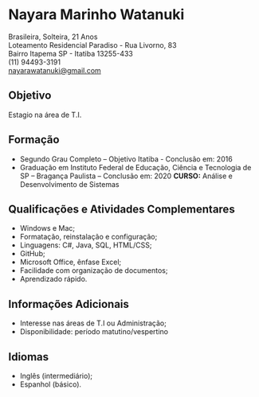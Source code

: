 # Nayara Marinho Watanuki

Brasileira, Solteira, 21 Anos  
Loteamento Residencial Paradiso - Rua Livorno, 83  
Bairro Itapema SP - Itatiba 13255-433  
(11) 94493-3191  
nayarawatanuki@gmail.com  

## Objetivo
Estagio na área de T.I.

## Formação
- Segundo Grau Completo – Objetivo Itatiba - Conclusão em: 2016
- Graduação em Instituto Federal de Educação, Ciência e Tecnologia de SP – Bragança Paulista – Conclusão em: 2020
**CURSO:** Análise e Desenvolvimento de Sistemas

## Qualificações e Atividades Complementares
- Windows e Mac;
- Formatação, reinstalação e configuração;
- Linguagens: C#, Java, SQL, HTML/CSS;
- GitHub;
- Microsoft Office, ênfase Excel;
- Facilidade com organização de documentos;
- Aprendizado rápido.

## Informações Adicionais
- Interesse nas áreas de T.I ou Administração; 
- Disponibilidade: período matutino/vespertino

## Idiomas
- Inglês (intermediário);
- Espanhol (básico).
